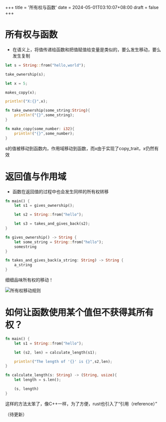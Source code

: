 +++
title = '所有权与函数'
date = 2024-05-01T03:10:07+08:00
draft = false
+++

# 所有权与函数

- 在语义上，将值传递给函数和把值赋值给变量是类似的，要么发生移动，要么发生复制

```rust
let s = String::from("hello,world");

take_ownership(s);

let x = 5;

makes_copy(x);

println!("X:{}",x);

fn take_ownership(some_string:String){
    println!("{}",some_string);
}

fn make_copy(some_number: i32){
    println!("{}",some_number);
}
```

s的值被移动到函数内，作用域移动到函数，而x由于实现了copy_trait，x仍然有效

# 返回值与作用域

- 函数在返回值的过程中也会发生同样的所有权转移

```rust
fn main() {
    let s1 = gives_ownership();

    let s2 = String::from("hello");

    let s3 = takes_and_gives_back(s2);
}

fn gives_ownership() -> String {
    let some_string = String::from("hello");
    somestring
}

fn takes_and_gives_back(a_string: String) -> String {
    a_string
}
```

细细品味所有权的移动！

![所有权移动规则](/image/string6.jpg)

# 如何让函数使用某个值但不获得其所有权？

```rust
fn main() {
    let s1 = String::from("hello");

    let (s2, len) = calculate_length(s1);

    println!("The length of '{}' is {}",s2,len);
}

fn calculate_length(s: String) -> (String, usize){
    let length = s.len();

    (s, length)
}
```

这样的方法太笨了，像C++一样，为了方便，rust也引入了“引用（reference）”

（待更新）